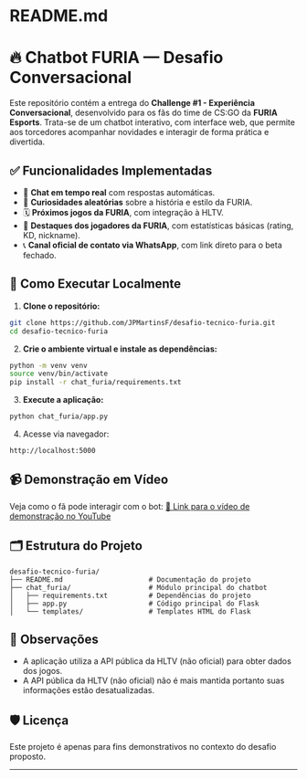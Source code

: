 # README.md

# 🔥 Chatbot FURIA — Desafio Conversacional

Este repositório contém a entrega do **Challenge #1 - Experiência Conversacional**, desenvolvido para os fãs do time de CS:GO da **FURIA Esports**. Trata-se de um chatbot interativo, com interface web, que permite aos torcedores acompanhar novidades e interagir de forma prática e divertida.

## ✅ Funcionalidades Implementadas

- 💬 **Chat em tempo real** com respostas automáticas.
- 🎲 **Curiosidades aleatórias** sobre a história e estilo da FURIA.
- 🗓️ **Próximos jogos da FURIA**, com integração à HLTV.
- 👥 **Destaques dos jogadores da FURIA**, com estatísticas básicas (rating, KD, nickname).
- 📞 **Canal oficial de contato via WhatsApp**, com link direto para o beta fechado.

## 🚀 Como Executar Localmente

1. **Clone o repositório:**
```bash
git clone https://github.com/JPMartinsF/desafio-tecnico-furia.git
cd desafio-tecnico-furia
```

2. **Crie o ambiente virtual e instale as dependências:**
```bash
python -m venv venv
source venv/bin/activate
pip install -r chat_furia/requirements.txt
```

3. **Execute a aplicação:**
```bash
python chat_furia/app.py
```

4. Acesse via navegador:
```
http://localhost:5000
```

## 📹 Demonstração em Vídeo
Veja como o fã pode interagir com o bot:
[🔗 Link para o vídeo de demonstração no YouTube](https://www.youtube.com/watch?v=SEU_VIDEO_ID)

## 🗂️ Estrutura do Projeto
```
desafio-tecnico-furia/
├── README.md                     # Documentação do projeto
├── chat_furia/                   # Módulo principal do chatbot
│   ├── requirements.txt          # Dependências do projeto
│   ├── app.py                    # Código principal do Flask
│   └── templates/                # Templates HTML do Flask
```

## 📌 Observações
- A aplicação utiliza a API pública da HLTV (não oficial) para obter dados dos jogos.
- A API pública da HLTV (não oficial) não é mais mantida portanto suas informações estão desatualizadas.

## 🛡️ Licença
Este projeto é apenas para fins demonstrativos no contexto do desafio proposto.

---